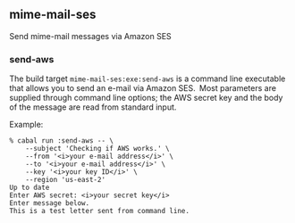 ## mime-mail-ses

Send mime-mail messages via Amazon SES

### send-aws

The build target `mime-mail-ses:exe:send-aws` is a command line executable that
allows you to send an e-mail via Amazon SES. Most parameters are supplied
through command line options; the AWS secret key and the body of the message are
read from standard input.

Example:

    % cabal run :send-aws -- \
        --subject 'Checking if AWS works.' \
        --from '<i>your e-mail address</i>' \
        --to '<i>your e-mail address</i>' \
        --key '<i>your key ID</i>' \
        --region 'us-east-2'
    Up to date
    Enter AWS secret: <i>your secret key</i>
    Enter message below.
    This is a test letter sent from command line.
